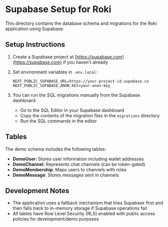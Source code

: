 # Supabase Setup for Roki

This directory contains the database schema and migrations for the Roki application using Supabase.

## Setup Instructions

1. Create a Supabase project at [https://supabase.com](https://supabase.com) if you haven't already

2. Set environment variables in `.env.local`:
   ```
   NEXT_PUBLIC_SUPABASE_URL=https://your-project-id.supabase.co
   NEXT_PUBLIC_SUPABASE_ANON_KEY=your-anon-key
   ```

3. You can run the SQL migrations manually from the Supabase dashboard:
   - Go to the SQL Editor in your Supabase dashboard
   - Copy the contents of the migration files in the `migrations` directory
   - Run the SQL commands in the editor

## Tables

The demo schema includes the following tables:

- **DemoUser**: Stores user information including wallet addresses
- **DemoChannel**: Represents chat channels (can be token-gated)
- **DemoMembership**: Maps users to channels with roles
- **DemoMessage**: Stores messages sent in channels

## Development Notes

- The application uses a fallback mechanism that tries Supabase first and then falls back to in-memory storage if Supabase operations fail
- All tables have Row Level Security (RLS) enabled with public access policies for development/demo purposes 